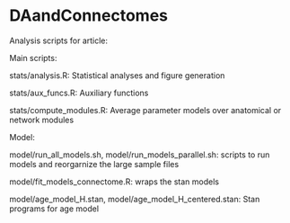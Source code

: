 # DAandConnectomes
Analysis scripts for article: 

Main scripts:

stats/analysis.R: Statistical analyses and figure generation

stats/aux_funcs.R: Auxiliary functions

stats/compute_modules.R: Average parameter models over anatomical or network modules

Model:

model/run_all_models.sh, model/run_models_parallel.sh: scripts to run models and reorgarnize the large sample files

model/fit_models_connectome.R: wraps the stan models

model/age_model_H.stan, model/age_model_H_centered.stan: Stan programs for age model
